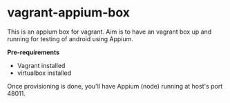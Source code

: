 vagrant-appium-box
==================

This is an appium box for vagrant. Aim is to have an vagrant box up
and running for testing of android using Appium.

**Pre-requirements**

- Vagrant installed
- virtualbox installed

Once provisioning is done, you'll have Appium (node) running at host's
port 48011. 

